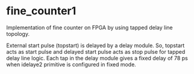 # fine_counter1
Implementation of fine counter on FPGA by using tapped delay line topology.

External start pulse (topstart) is delayed by a delay module. So, topstart acts as start pulse and delayed start pulse acts as stop pulse for tapped delay line logic. Each tap in the delay module gives a fixed delay of 78 ps when idelaye2 primitive is configured in fixed mode. 
